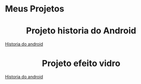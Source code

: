 # Meus Projetos

<h1 align="center"> Projeto historia do Android </h1>

<a href="https://chaosann.github.io/html-css/d10/android.html">Historia do android </a>

<h1 align="center"> Projeto efeito vidro </h1>

<a href="https://chaosann.github.io/html-css/Exbbb/100-exercicios-html-css-main/Exercicio -01
/ex1/index.html">Historia do android </a>



